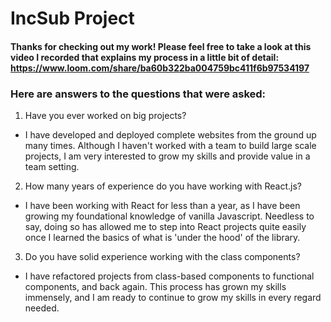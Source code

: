 # IncSub Project

#### Thanks for checking out my work! Please feel free to take a look at this video I recorded that explains my process in a little bit of detail: https://www.loom.com/share/ba60b322ba004759bc411f6b97534197

### Here are answers to the questions that were asked:

1. Have you ever worked on big projects?

  - I have developed and deployed complete websites from the ground up many times. Although I haven't worked with a team to build large scale projects, I am very interested to grow my skills and provide value in a team setting.

2. How many years of experience do you have working with React.js?

  - I have been working with React for less than a year, as I have been growing my foundational knowledge of vanilla Javascript. Needless to say, doing so has allowed me to step into React projects quite easily once I learned the basics of what is 'under the hood' of the library.
  
3. Do you have solid experience working with the class components?
  
  - I have refactored projects from class-based components to functional components, and back again. This process has grown my skills immensely, and I am ready to continue to grow my skills in every regard needed.
